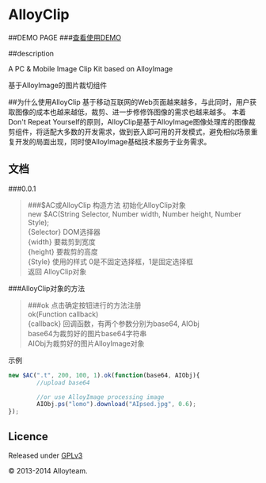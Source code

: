 AlloyClip
=========
##DEMO PAGE
###[查看使用DEMO](http://alloyteam.github.com/AlloyClip/)

##description

A PC &amp; Mobile Image Clip Kit based on AlloyImage

基于AlloyImage的图片裁切组件

##为什么使用AlloyClip
基于移动互联网的Web页面越来越多，与此同时，用户获取图像的成本也越来越低，裁剪、进一步修修饰图像的需求也越来越多。
本着Don't Repeat Yourself的原则，AlloyClip是基于AlloyImage图像处理库的图像裁剪组件，将适配大多数的开发需求，做到嵌入即可用的开发模式，避免相似场景重复开发的局面出现，同时使AlloyImage基础技术服务于业务需求。

## 文档

###0.0.1

>###$AC或AlloyClip
构造方法 初始化AlloyClip对象<br />
new $AC(String Selector, Number width, Number height, Number Style);<br />
{Selector} DOM选择器<br />
{width} 要裁剪到宽度<br />
{height} 要裁剪的高度<br />
{Style} 使用的样式 0是不固定选择框，1是固定选择框<br />
返回 AlloyClip对象

###AlloyClip对象的方法

>###ok
点击确定按钮进行的方法注册<br />
ok(Function callback)<br />
{callback} 回调函数，有两个参数分别为base64, AIObj<br />
base64为裁剪好的图片base64字符串<br />
AIObj为裁剪好的图片AlloyImage对象<br />

示例
```javascript
new $AC(".t", 200, 100, 1).ok(function(base64, AIObj){
        //upload base64

        //or use AlloyImage processing image
        AIObj.ps("lomo").download("AIpsed.jpg", 0.6);
});
```


## Licence ##
Released under [GPLv3](https://github.com/AlloyTeam/AlloyClip/blob/master/gpl.txt)

© 2013-2014 Alloyteam.
